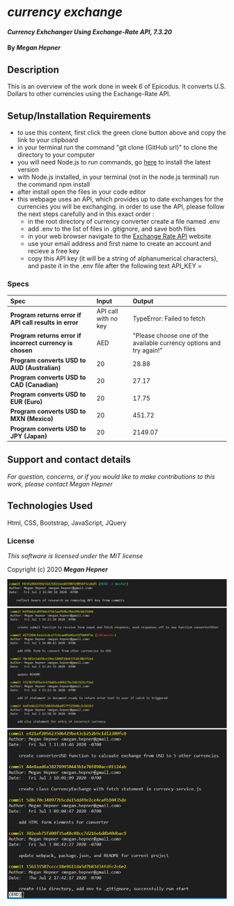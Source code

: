 # _currency exchange_

#### _Currency Exhchanger Using Exchange-Rate API, 7.3.20_

#### By _**Megan Hepner**_

## Description
  This is an overview of the work done in week 6 of Epicodus. It converts U.S. Dollars to other currencies using the Exchange-Rate API.  


## Setup/Installation Requirements

* to use this content, first click the green clone button above and copy the link to your clipboard 
* in your terminal run the command "git clone (GitHub url)" to clone the directory to your computer
* you will need Node.js to run commands, go [here](https://nodejs.org/en/) to install the latest version
* with Node.js installed, in your terminal (not in the node.js terminal) run the command npm install
* after install open the files in your code editor
* this webpage uses an API, which provides up to date exchanges for the currencies you will be exchanging. in order to use the API, please follow the next steps carefully and in this exact order :
    * in the root directory of currency converter create a file named .env
    * add .env to the list of files in .gitignore, and save both files
    * in your web browser navigate to the [Exchange Rate API](https://www.exchangerate-api.com/) website
    * use your email address and first name to create an account and recieve a free key
    * copy this API key (it will be a string of alphanumerical characters), and paste it in the .env file after the following text API_KEY = 

### Specs
| Spec | Input | Output |
| :-------------     | :------------- | :------------- |
| **Program returns error if API call results in error** | API call with no key  | TypeError: Failed to fetch  |
| **Program returns error if incorrect currency is chosen** | AED  | "Please choose one of the available currency options and try again!" |
| **Program converts USD to AUD (Australian)** | 20  | 28.88 |
| **Program converts USD to CAD (Canadian)** | 20  | 27.17 |
| **Program converts USD to EUR (Euro)** | 20  | 17.75 |
| **Program converts USD to MXN (Mexico)** | 20  | 451.72 |
| **Program converts USD to JPY (Japan)** | 20  | 2149.07 |

## Support and contact details

_For question, concerns, or if you would like to make contributions to this work, please contact Megan Hepner_

## Technologies Used

Html, CSS, Bootstrap, JavaScript, JQuery

### License

*This software is licensed under the MIT license*

Copyright (c) 2020 **_Megan Hepner_**

![Git Log #3](./images/commit-3.PNG)
![Git Log #1](./images/commit-2.PNG)
![Git Log #2](./images/commit-1.PNG)
